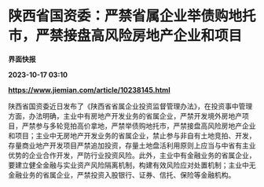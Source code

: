 # 陕西省国资委：严禁省属企业举债购地托市，严禁接盘高风险房地产企业和项目
**界面快报**

**2023-10-17 03:10**

**https://www.jiemian.com/article/10238145.html**

陕西省国资委近日发布了《陕西省省属企业投资监督管理办法》，在投资事中管理方面，办法明确，主业中有房地产开发业务的省属企业，严禁开发境外房地产项目，严禁参与多轮竞拍高价拿地，严禁举债购地托市，严禁接盘高风险房地产企业和项目；主业中无房地产开发业务的省属企业，禁止参与非自有土地竞拍、开发，存量商业地产开发项目严禁追加投资，存量土地盘活利用原则上应当与中省有主业优势的企业合作开发，严防行业投资风险。此外，主业中有金融业务的省属企业，要建立健全金融与实业资产风险隔离机制，构建有效风险应对处置机制；主业中无金融业务的省属企业，严禁投资入股银行、证券、信托、保险等金融机构。